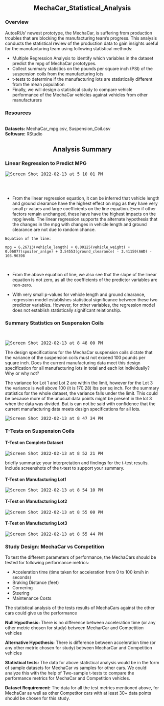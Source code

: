 <h2> <p align=center>MechaCar_Statistical_Analysis</p> </h2>

<h3> Overview</h3> 

AutosRUs’ newest prototype, the MechaCar, is suffering from production troubles that are blocking the manufacturing team’s progress. This analysis conducts the statistical review of the production data to gain insights useful for the manufacturing team using following statistical methods:

- Multiple Regression Analysis to identify which variables in the dataset predict the mpg of MechaCar prototypes.
- Collect summary statistics on the pounds per square inch (PSI) of the suspension coils from the manufacturing lots
- t-tests to determine if the manufacturing lots are statistically different from the mean population
- Finally, we will design a statistical study to compare vehicle performance of the MechaCar vehicles against vehicles from other manufacturers


<h3> Resources </h3>

<br>**Datasets:** MechaCar_mpg.csv, Suspension_Coil.csv
<br>**Software:** RStudio

<h2><p align=center> Analysis Summary </p> </h2>

<h3> Linear Regression to Predict MPG </h3>

<kbd>

  ![Screen Shot 2022-02-13 at 5 10 01 PM](https://user-images.githubusercontent.com/90424752/153784280-39b5a458-32ab-478a-a456-9fd97ef6e679.png)

  
</kbd>

<br>
<br>


- From the linear regression equation, it can be inferred that vehicle length and ground clearance have the highest effect on mpg as they have very small p-values and large coefficients on the line equation. Even if other factors remain unchanged, these have have the highest impacts on the mpg levels. The linear regression supports the alternate hypothesis that the changes in the mpg with changes in vehicle length and ground clearance are not due to random chance.

```
Equation of the line:

mpg = 6.26713(vehicle_length) + 0.00125(vehicle_weight) + 0.06877(spoiler_anlge) + 3.54553(ground_clearance) - 3.41150(AWD) - 103.96398

```
<br>

- From the above equation of line, we also see that the slope of the linear equation is not zero, as all the coefficients of the predictor variables are non-zero.

- With very small p-values for vehicle length and ground clearance, regression model establishes statistical significance between these two predictor variables. However, for other variables, the regression model does not establish statistically significant relationship.

<h3> Summary Statistics on Suspension Coils </h3>
<br>
<kbd>
  
 ![Screen Shot 2022-02-13 at 8 48 00 PM](https://user-images.githubusercontent.com/90424752/153801771-e706869e-8c26-4c6c-b7a3-948c25f440dd.png)

</kbd>

The design specifications for the MechaCar suspension coils dictate that the variance of the suspension coils must not exceed 100 pounds per square inch. Does the current manufacturing data meet this design specification for all manufacturing lots in total and each lot individually? Why or why not?

The variance for Lot 1 and Lot 2 are within the limit, however for the Lot 3 the variance is well above 100 (it is 170.28) lbs per sq inch. For the summary statistics for the whole dataset, the variance falls under the limit. This could be because more of the unusual data points might be present in the lot 3 when the data was divided. But is can not be said with confidence that the current manufacturing data meets design specifications for all lots.

<kbd>

  ![Screen Shot 2022-02-13 at 8 47 34 PM](https://user-images.githubusercontent.com/90424752/153801712-712b8b27-dc1b-40eb-9c27-636971d5dd59.png)

  
</kbd>


<h3> T-Tests on Suspension Coils  </h3>

<h4> T-Test on Complete Dataset </h4>

<kbd>
  
  ![Screen Shot 2022-02-13 at 8 52 21 PM](https://user-images.githubusercontent.com/90424752/153802254-d26b09a7-63d7-40ec-ad9a-dd6c76455447.png)
  
</kbd>


briefly summarize your interpretation and findings for the t-test results. Include screenshots of the t-test to support your summary.
<h4> T-Test on Manufacturing Lot1 </h4>

<kbd>
  
  ![Screen Shot 2022-02-13 at 8 54 10 PM](https://user-images.githubusercontent.com/90424752/153802336-5ae913f8-d1c7-4dd2-b450-a1bca686ccfb.png)

  
</kbd>

<h4> T-Test on Manufacturing Lot2 </h4>
<kbd>
  

  ![Screen Shot 2022-02-13 at 8 55 00 PM](https://user-images.githubusercontent.com/90424752/153802420-e43e0226-9cac-43cd-bd74-b1a89637b56a.png)

</kbd>

<h4> T-Test on Manufacturing Lot3 </h4>
<kbd>
  
  ![Screen Shot 2022-02-13 at 8 55 44 PM](https://user-images.githubusercontent.com/90424752/153802480-73f97560-5793-4a50-94fb-9f0b0d709e3f.png)


  
</kbd>
<h3> Study Design: MechaCar vs Competition </h3>

To test the different parameters of performance, the MechaCars should be tested for following performance metrics:

- Acceleration time (time taken for acceleration from 0 to 100 km/h in seconds)
- Braking Distance (feet)
- Cornering 
- Steering
- Maintenance Costs


The statistical analysis of the tests results of MechaCars against the other cars could give us the performance 

**Null Hypothesis:** There is no difference between acceleration time (or any other metric chosen for study) between  MecharCar and Competition vehicles

**Alternative Hypothesis:** There is difference between acceleration time (or any other metric chosen for study) between MecharCar and Competition vehicles

**Statistical tests:**
The data for above statistical analysis would be in the form of sample datasets for MechaCar vs samples for other cars. We could analyze this with the help of Two-sample t-tests to compare the performance metrics for MechaCar and Competition vehicles.

**Dataset Requirement:**
The data for all the test metrics mentioned above, for MechaCar as well as other Competitor cars with at least 30+ data points should be chosen for this study.

